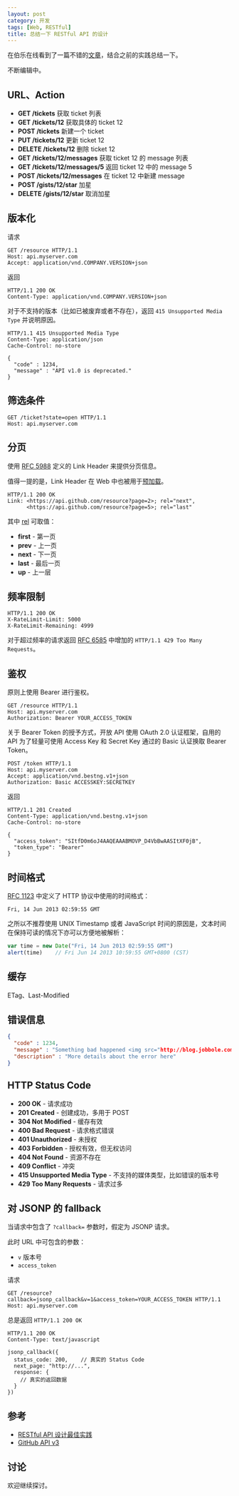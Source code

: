```yaml
---
layout: post
category: 开发
tags: [Web, RESTful]
title: 总结一下 RESTful API 的设计
---
```


在伯乐在线看到了一篇不错的[文章](http://blog.jobbole.com/41233/)，结合之前的实践总结一下。

不断编辑中。

## URL、Action

* **GET /tickets** 获取 ticket 列表
* **GET /tickets/12** 获取具体的 ticket 12
* **POST /tickets** 新建一个 ticket
* **PUT /tickets/12** 更新 ticket 12
* **DELETE /tickets/12** 删除 ticket 12
* **GET /tickets/12/messages** 获取 ticket 12 的 message 列表
* **GET /tickets/12/messages/5** 返回 ticket 12 中的 message 5
* **POST /tickets/12/messages** 在 ticket 12 中新建 message
* **POST /gists/12/star** 加星
* **DELETE /gists/12/star** 取消加星

## 版本化

请求

```http
GET /resource HTTP/1.1
Host: api.myserver.com
Accept: application/vnd.COMPANY.VERSION+json
```

返回

```http
HTTP/1.1 200 OK
Content-Type: application/vnd.COMPANY.VERSION+json
```

对于不支持的版本（比如已被废弃或者不存在），返回 `415 Unsupported Media Type` 并说明原因。

```http
HTTP/1.1 415 Unsupported Media Type
Content-Type: application/json
Cache-Control: no-store

{
  "code" : 1234,
  "message" : "API v1.0 is deprecated."
}
```

## 筛选条件

```http
GET /ticket?state=open HTTP/1.1
Host: api.myserver.com
```

## 分页

使用 [RFC 5988](http://tools.ietf.org/html/rfc5988) 定义的 Link Header 来提供分页信息。

值得一提的是，Link Header 在 Web 中也被用于[预加载](https://developer.mozilla.org/en-US/docs/Link_prefetching_FAQ)。

```http
HTTP/1.1 200 OK
Link: <https://api.github.com/resource?page=2>; rel="next",
      <https://api.github.com/resource?page=5>; rel="last"
```

其中 [rel](http://blog.whatwg.org/the-road-to-html-5-link-relations#rel-first) 可取值：

* **first** - 第一页
* **prev** - 上一页
* **next** - 下一页
* **last** - 最后一页
* **up** - 上一层

## 频率限制

```http
HTTP/1.1 200 OK
X-RateLimit-Limit: 5000
X-RateLimit-Remaining: 4999
```

对于超过频率的请求返回 [RFC 6585](http://tools.ietf.org/html/rfc6585) 中增加的 `HTTP/1.1 429 Too Many Requests`。

## 鉴权

原则上使用 Bearer 进行鉴权。

```http
GET /resource HTTP/1.1
Host: api.myserver.com
Authorization: Bearer YOUR_ACCESS_TOKEN
```

关于 Bearer Token 的授予方式，开放 API 使用 OAuth 2.0 认证框架，自用的 API 为了轻量可使用 Access Key 和 Secret Key 通过的 Basic 认证换取 Bearer Token。

```http
POST /token HTTP/1.1
Host: api.myserver.com
Accept: application/vnd.bestng.v1+json
Authorization: Basic ACCESSKEY:SECRETKEY
```

返回

```http
HTTP/1.1 201 Created
Content-Type: application/vnd.bestng.v1+json
Cache-Control: no-store

{
  "access_token": "SItfD0m6oJ4AAQEAAABMOVP_D4VbBwAASItXF0jB",
  "token_type": "Bearer"
}
```

## 时间格式

[RFC 1123](http://tools.ietf.org/html/rfc1123) 中定义了 HTTP 协议中使用的时间格式：

```
Fri, 14 Jun 2013 02:59:55 GMT
```

之所以不推荐使用 UNIX Timestamp 或者 JavaScript 时间的原因是，文本时间在保持可读的情况下亦可以方便地被解析：

```javascript
var time = new Date("Fri, 14 Jun 2013 02:59:55 GMT")
alert(time)    // Fri Jun 14 2013 10:59:55 GMT+0800 (CST)
```

## 缓存

ETag、Last-Modified

## 错误信息

```json
{
  "code" : 1234,
  "message" : "Something bad happened <img src="http://blog.jobbole.com/wp-includes/images/smilies/icon_sad.gif" alt=":-(" class="wp-smiley"> ",
  "description" : "More details about the error here"
}
```

## HTTP Status Code

* **200 OK**  - 请求成功
* **201 Created**  - 创建成功，多用于 POST
* **304 Not Modified** - 缓存有效
* **400 Bad Request** - 请求格式错误
* **401 Unauthorized** - 未授权
* **403 Forbidden** - 授权有效，但无权访问
* **404 Not Found** - 资源不存在
* **409 Conflict** - 冲突
* **415 Unsupported Media Type** - 不支持的媒体类型，比如错误的版本号
* **429 Too Many Requests** - 请求过多


## 对 JSONP 的 fallback

当请求中包含了 `?callback=` 参数时，假定为 JSONP 请求。

此时 URL 中可包含的参数：

* `v` 版本号
* `access_token`

请求

```http
GET /resource?callback=jsonp_callback&v=1&access_token=YOUR_ACCESS_TOKEN HTTP/1.1
Host: api.myserver.com
```

总是返回 `HTTP/1.1 200 OK`

```http
HTTP/1.1 200 OK
Content-Type: text/javascript

jsonp_callback({
  status_code: 200,    // 真实的 Status Code
  next_page: "http://...",
  response: {
    // 真实的返回数据
  }
})
```

## 参考

* [RESTful API 设计最佳实践](http://blog.jobbole.com/41233/)
* [GitHub API v3](http://developer.github.com/v3/)

## 讨论

欢迎继续探讨。
